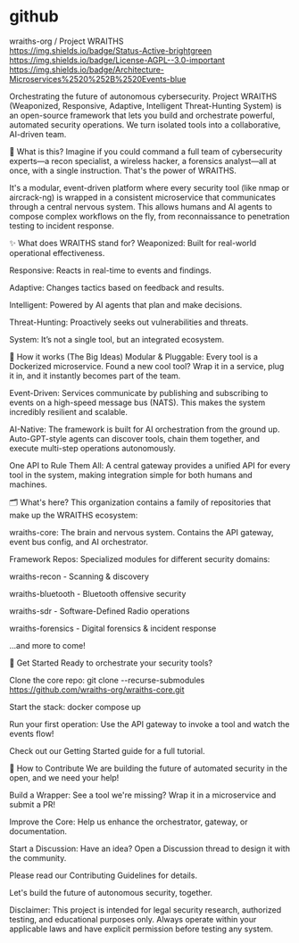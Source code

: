 # github

wraiths-org / Project WRAITHS                                                          
https://img.shields.io/badge/Status-Active-brightgreen https://img.shields.io/badge/License-AGPL--3.0-important https://img.shields.io/badge/Architecture-Microservices%2520%252B%2520Events-blue

Orchestrating the future of autonomous cybersecurity.
Project WRAITHS (Weaponized, Responsive, Adaptive, Intelligent Threat-Hunting System) is an open-source framework that lets you build and orchestrate powerful, automated security operations. We turn isolated tools into a collaborative, AI-driven team.

🚀 What is this?
Imagine if you could command a full team of cybersecurity experts—a recon specialist, a wireless hacker, a forensics analyst—all at once, with a single instruction. That's the power of WRAITHS.

It's a modular, event-driven platform where every security tool (like nmap or aircrack-ng) is wrapped in a consistent microservice that communicates through a central nervous system. This allows humans and AI agents to compose complex workflows on the fly, from reconnaissance to penetration testing to incident response.

✨ What does WRAITHS stand for?
Weaponized: Built for real-world operational effectiveness.

Responsive: Reacts in real-time to events and findings.

Adaptive: Changes tactics based on feedback and results.

Intelligent: Powered by AI agents that plan and make decisions.

Threat-Hunting: Proactively seeks out vulnerabilities and threats.

System: It’s not a single tool, but an integrated ecosystem.

🧩 How it works (The Big Ideas)
Modular & Pluggable: Every tool is a Dockerized microservice. Found a new cool tool? Wrap it in a service, plug it in, and it instantly becomes part of the team.

Event-Driven: Services communicate by publishing and subscribing to events on a high-speed message bus (NATS). This makes the system incredibly resilient and scalable.

AI-Native: The framework is built for AI orchestration from the ground up. Auto-GPT-style agents can discover tools, chain them together, and execute multi-step operations autonomously.

One API to Rule Them All: A central gateway provides a unified API for every tool in the system, making integration simple for both humans and machines.

🗂️ What's here?
This organization contains a family of repositories that make up the WRAITHS ecosystem:

wraiths-core: The brain and nervous system. Contains the API gateway, event bus config, and AI orchestrator.

Framework Repos: Specialized modules for different security domains:

wraiths-recon - Scanning & discovery

wraiths-bluetooth - Bluetooth offensive security

wraiths-sdr - Software-Defined Radio operations

wraiths-forensics - Digital forensics & incident response

...and more to come!

🚀 Get Started
Ready to orchestrate your security tools?

Clone the core repo: git clone --recurse-submodules https://github.com/wraiths-org/wraiths-core.git

Start the stack: docker compose up

Run your first operation: Use the API gateway to invoke a tool and watch the events flow!

Check out our Getting Started guide for a full tutorial.

🤝 How to Contribute
We are building the future of automated security in the open, and we need your help!

Build a Wrapper: See a tool we're missing? Wrap it in a microservice and submit a PR!

Improve the Core: Help us enhance the orchestrator, gateway, or documentation.

Start a Discussion: Have an idea? Open a Discussion thread to design it with the community.

Please read our Contributing Guidelines for details.

Let's build the future of autonomous security, together.

Disclaimer: This project is intended for legal security research, authorized testing, and educational purposes only. Always operate within your applicable laws and have explicit permission before testing any system.
